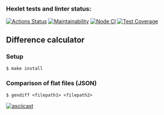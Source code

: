 ### Hexlet tests and linter status:
[![Actions Status](https://github.com/Semeikin-Kirill/frontend-project-lvl2/workflows/hexlet-check/badge.svg)](https://github.com/Semeikin-Kirill/frontend-project-lvl2/actions)
[![Maintainability](https://api.codeclimate.com/v1/badges/3f12f3ac21566fb467fd/maintainability)](https://codeclimate.com/github/Semeikin-Kirill/frontend-project-lvl2/maintainability)
[![Node CI](https://github.com/Semeikin-Kirill/frontend-project-lvl2/actions/workflows/nodejs.yml/badge.svg)](https://github.com/Semeikin-Kirill/frontend-project-lvl2/actions/workflows/nodejs.yml)
[![Test Coverage](https://api.codeclimate.com/v1/badges/3f12f3ac21566fb467fd/test_coverage)](https://codeclimate.com/github/Semeikin-Kirill/frontend-project-lvl2/test_coverage)
## Difference calculator

### Setup

```
$ make install
```

### Comparison of flat files (JSON)

```
$ gendiff <filepath1> <filepath2>
```

[![asciicast](https://asciinema.org/a/pEWUDEcmTkzrFEjQw3j3OOtxG.svg)](https://asciinema.org/a/pEWUDEcmTkzrFEjQw3j3OOtxG)
